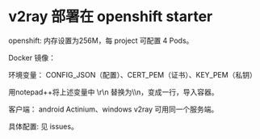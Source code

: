 # v2ray 部署在 openshift starter

openshift: 内存设置为256M，每 project 可配置 4 Pods。

Docker 镜像：

环境变量： CONFIG_JSON（配置）、CERT_PEM（证书）、KEY_PEM（私钥）

用notepad++将上述变量中 \r\n 替换为\\\n，变成一行，导入容器。

客户端： android Actinium、windows v2ray 可用同一个服务端。

具体配置: 见 issues。
